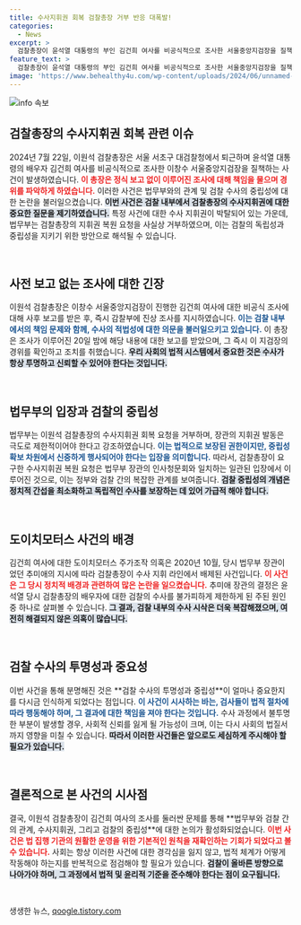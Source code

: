 ```yaml
---
title: 수사지휘권 회복 검찰총장 거부 반응 대폭발!
categories:
  - News
excerpt: >
  검찰총장이 윤석열 대통령의 부인 김건희 여사를 비공식적으로 조사한 서울중앙지검장을 질책하고 감찰을 지시했습니다. 이 사건은 수사지휘권과 검찰의 독립성에 대한 논란을 다시 촉발시켰습니다.
feature_text: >
  검찰총장이 윤석열 대통령의 부인 김건희 여사를 비공식적으로 조사한 서울중앙지검장을 질책하고 감찰을 지시했습니다. 이 사건은 수사지휘권과 검찰의 독립성에 대한 논란을 다시 촉발시켰습니다.
image: 'https://www.behealthy4u.com/wp-content/uploads/2024/06/unnamed-file.png'
---
```


<p><img src="https://www.behealthy4u.com/wp-content/uploads/2024/06/unnamed-file.png" alt="info 속보" /></p>

<h2 data-ke-size="size26">검찰총장의 수사지휘권 회복 관련 이슈</h2>

<p data-ke-size="size16">2024년 7월 22일, 이원석 검찰총장은 서울 서초구 대검찰청에서 퇴근하며 윤석열 대통령의 배우자 김건희 여사를 비공식적으로 조사한 이창수 서울중앙지검장을 질책하는 사건이 발생하였습니다. <b><span style="color: #ee2323;">이 총장은 정식 보고 없이 이루어진 조사에 대해 책임을 물으며 경위를 파악하게 하였습니다.</span></b> 이러한 사건은 법무부와의 관계 및 검찰 수사의 중립성에 대한 논란을 불러일으켰습니다. <b><span style="background-color: #21538527;">이번 사건은 검찰 내부에서 검찰총장의 수사지휘권에 대한 중요한 질문을 제기하였습니다.</span></b> 특정 사건에 대한 수사 지휘권이 박탈되어 있는 가운데, 법무부는 검찰총장의 지휘권 복원 요청을 사실상 거부하였으며, 이는 검찰의 독립성과 중립성을 지키기 위한 방안으로 해석될 수 있습니다.</p>

<p data-ke-size="size16">&nbsp;</p>

<h2 data-ke-size="size26">사전 보고 없는 조사에 대한 긴장</h2>

<p data-ke-size="size16">이원석 검찰총장은 이창수 서울중앙지검장이 진행한 김건희 여사에 대한 비공식 조사에 대해 사후 보고를 받은 후, 즉시 감찰부에 진상 조사를 지시하였습니다. <b><span style="color: #1a5490;">이는 검찰 내부에서의 책임 문제와 함께, 수사의 적법성에 대한 의문을 불러일으키고 있습니다.</span></b> 이 총장은 조사가 이루어진 20일 밤에 해당 내용에 대한 보고를 받았으며, 그 즉시 이 지검장의 경위를 확인하고 조치를 취했습니다. <b><span style="background-color: #21538527;">우리 사회의 법적 시스템에서 중요한 것은 수사가 항상 투명하고 신뢰할 수 있어야 한다는 것입니다.</span></b></p>

<p data-ke-size="size16">&nbsp;</p>

<h2 data-ke-size="size26">법무부의 입장과 검찰의 중립성</h2>

<p data-ke-size="size16">법무부는 이원석 검찰총장의 수사지휘권 회복 요청을 거부하며, 장관의 지휘권 발동은 극도로 제한적이어야 한다고 강조하였습니다. <b><span style="color: #1a5490;">이는 법적으로 보장된 권한이지만, 중립성 확보 차원에서 신중하게 행사되어야 한다는 입장을 의미합니다.</span></b> 따라서, 검찰총장이 요구한 수사지휘권 복원 요청은 법무부 장관의 인사청문회와 일치하는 일관된 입장에서 이루어진 것으로, 이는 정부와 검찰 간의 복잡한 관계를 보여줍니다. <b><span style="background-color: #21538527;">검찰 중립성의 개념은 정치적 간섭을 최소화하고 독립적인 수사를 보장하는 데 있어 가급적 해야 합니다.</span></b></p>

<p data-ke-size="size16">&nbsp;</p>

<h2 data-ke-size="size26">도이치모터스 사건의 배경</h2>

<p data-ke-size="size16">김건희 여사에 대한 도이치모터스 주가조작 의혹은 2020년 10월, 당시 법무부 장관이었던 추미애의 지시에 따라 검찰총장이 수사 지휘 라인에서 배제된 사건입니다. <b><span style="color: #ee2323;">이 사건은 그 당시 정치적 배경과 관련하여 많은 논란을 일으켰습니다.</span></b> 추미애 장관의 결정은 윤석열 당시 검찰총장의 배우자에 대한 검찰의 수사를 불가피하게 제한하게 된 주된 원인 중 하나로 살펴볼 수 있습니다. <b><span style="background-color: #21538527;">그 결과, 검찰 내부의 수사 시삭은 더욱 복잡해졌으며, 여전히 해결되지 않은 의혹이 많습니다.</span></b></p>

<p data-ke-size="size16">&nbsp;</p>

<h2 data-ke-size="size26">검찰 수사의 투명성과 중요성</h2>

<p data-ke-size="size16">이번 사건을 통해 분명해진 것은 **검찰 수사의 투명성과 중립성**이 얼마나 중요한지를 다시금 인식하게 되었다는 점입니다. <b><span style="color: #1a5490;">이 사건이 시사하는 바는, 검사들이 법적 절차에 따라 행동해야 하며, 그 결과에 대한 책임을 져야 한다는 것입니다.</span></b> 수사 과정에서 불투명한 부분이 발생할 경우, 사회적 신뢰를 잃게 될 가능성이 크며, 이는 다시 사회의 법질서까지 영향을 미칠 수 있습니다. <b><span style="background-color: #21538527;">따라서 이러한 사건들은 앞으로도 세심하게 주시해야 할 필요가 있습니다.</span></b></p>

<p data-ke-size="size16">&nbsp;</p>

<h2 data-ke-size="size26">결론적으로 본 사건의 시사점</h2>

<p data-ke-size="size16">결국, 이원석 검찰총장이 김건희 여사의 조사를 둘러싼 문제를 통해 **법무부와 검찰 간의 관계, 수사지휘권, 그리고 검찰의 중립성**에 대한 논의가 활성화되었습니다. <b><span style="color: #ee2323;">이번 사건은 법 집행 기관의 원활한 운영을 위한 기본적인 원칙을 재확인하는 기회가 되었다고 볼 수 있습니다.</span></b> 사회는 항상 이러한 사건에 대한 경각심을 잃지 않고, 법적 체계가 어떻게 작동해야 하는지를 반복적으로 점검해야 할 필요가 있습니다. <b><span style="background-color: #21538527;">검찰이 올바른 방향으로 나아가야 하며, 그 과정에서 법적 및 윤리적 기준을 준수해야 한다는 점이 요구됩니다.</span></b></p>

<p data-ke-size="size16">&nbsp;</p>
생생한 뉴스, <a href="https://qoogle.tistory.com" rel="dofollow">qoogle.tistory.com</a>


